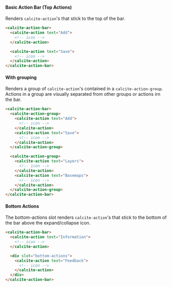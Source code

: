 #### Basic Action Bar (Top Actions)

Renders `calcite-action`'s that stick to the top of the bar.

```html
<calcite-action-bar>
  <calcite-action text="Add">
    <!-- icon -->
  </calcite-action>

  <calcite-action text="Save">
    <!-- icon -->
  </calcite-action>
</calcite-action-bar>
```

#### With grouping

Renders a group of `calcite-action`'s contained in a `calcite-action-group`. Actions in a group are visually separated from other groups or actions irn the bar.

```html
<calcite-action-bar>
  <calcite-action-group>
    <calcite-action text="Add">
      <!-- icon -->
    </calcite-action>
    <calcite-action text="Save">
      <!-- icon -->
    </calcite-action>
  </calcite-action-group>

  <calcite-action-group>
    <calcite-action text="Layers">
      <!-- icon -->
    </calcite-action>
    <calcite-action text="Basemaps">
      <!-- icon -->
    </calcite-action>
  </calcite-action-group>
</calcite-action-bar>
```

#### Bottom Actions

The bottom-actions slot renders `calcite-action`'s that stick to the bottom of the bar above the expand/collapse icon.

```html
<calcite-action-bar>
  <calcite-action text="Information">
    <!-- icon -->
  </calcite-action>

  <div slot="bottom-actions">
    <calcite-action text="Feedback">
      <!-- icon -->
    </calcite-action>
  </div>
</calcite-action-bar>
```
